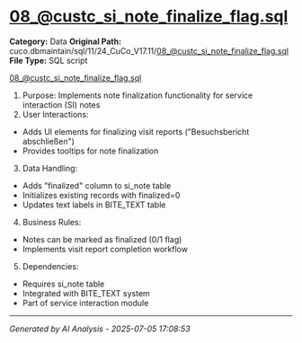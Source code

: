 # 08_@custc_si_note_finalize_flag.sql

**Category:** Data
**Original Path:** cuco.dbmaintain/sql/11/24_CuCo_V17.11/08_@custc_si_note_finalize_flag.sql
**File Type:** SQL script

08_@custc_si_note_finalize_flag.sql
1. Purpose: Implements note finalization functionality for service interaction (SI) notes
2. User Interactions:
- Adds UI elements for finalizing visit reports ("Besuchsbericht abschließen")
- Provides tooltips for note finalization
3. Data Handling:
- Adds "finalized" column to si_note table
- Initializes existing records with finalized=0
- Updates text labels in BITE_TEXT table
4. Business Rules:
- Notes can be marked as finalized (0/1 flag)
- Implements visit report completion workflow
5. Dependencies:
- Requires si_note table
- Integrated with BITE_TEXT system
- Part of service interaction module

---
*Generated by AI Analysis - 2025-07-05 17:08:53*
